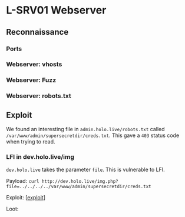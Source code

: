 # L-SRV01 Webserver

## Reconnaissance

### Ports

### Webserver: vhosts

### Webserver: Fuzz

### Webserver: robots.txt


## Exploit

We found an interesting file in `admin.holo.live/robots.txt` called `/var/www/admin/supersecretdir/creds.txt`. This gave a `403` status code when trying to read.

### LFI in dev.holo.live/img

`dev.holo.live` takes the parameter `file`. This is vulnerable to LFI.

Payload: `curl http://dev.holo.live/img.php?file=../../../../var/www/admin/supersecretdir/creds.txt`

Exploit: [[exploit](exploit/LFI/exploit.sh)]

Loot: